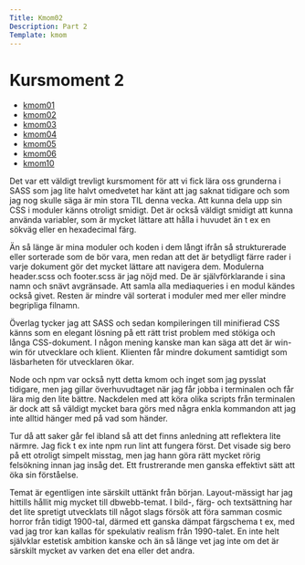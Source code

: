 ```yaml
---
Title: Kmom02
Description: Part 2
Template: kmom
---
```


Kursmoment 2
==================

* [kmom01](kmom01)
* [kmom02](kmom02)
* [kmom03](kmom03)
* [kmom04](kmom04)
* [kmom05](kmom05)
* [kmom06](kmom06)
* [kmom10](kmom10)
    
Det var ett väldigt trevligt kursmoment för att vi fick lära oss grunderna i SASS som jag lite 
halvt omedvetet har känt att jag saknat tidigare och som jag nog skulle säga är min stora TIL denna vecka. Att kunna dela upp sin CSS i moduler känns otroligt smidigt. Det är också väldigt smidigt att kunna använda variabler, som är mycket lättare att hålla i huvudet än t ex en sökväg eller en hexadecimal färg.

Än så länge är mina moduler och koden i dem långt ifrån så strukturerade eller sorterade som de bör vara, men redan att det är betydligt färre rader i varje dokument gör det mycket lättare att navigera dem. Modulerna header.scss och footer.scss är jag nöjd med. De är självförklarande i sina namn och snävt avgränsade. Att samla alla mediaqueries i en modul kändes också givet. Resten är mindre väl sorterat i moduler med mer eller mindre begripliga filnamn.

Överlag tycker jag att SASS och sedan kompileringen till minifierad CSS känns som en elegant lösning på ett rätt trist problem med stökiga och långa CSS-dokument. I någon mening kanske man kan säga att det är win-win för utvecklare och klient. Klienten får mindre dokument samtidigt som läsbarheten för utvecklaren ökar.

Node och npm var också nytt detta kmom och inget som jag pysslat tidigare, men jag gillar 
överhuvudtaget när jag får jobba i terminalen och får lära mig den lite bättre. Nackdelen med att köra olika scripts från terminalen är dock att så väldigt mycket bara görs med några enkla kommandon att jag inte alltid hänger med på vad som händer. 

Tur då att saker går fel ibland så att det finns anledning att reflektera lite närmre. Jag fick t ex inte npm run lint att fungera först. Det visade sig bero på ett otroligt simpelt misstag, men jag hann göra rätt mycket rörig felsökning innan jag insåg det. Ett frustrerande men ganska effektivt sätt att öka sin förståelse.

Temat är egentligen inte särskilt uttänkt från början. Layout-mässigt har jag hittills hållit mig mycket till dbwebb-temat. I bild-, färg- och textsättning har det lite spretigt utvecklats till något slags försök att föra samman cosmic horror från tidigt 1900-tal, därmed ett ganska dämpat färgschema t ex, med vad jag tror kan kallas för spekulativ realism från 1990-talet. En inte helt självklar estetisk ambition kanske och än så länge vet jag inte om det är särskilt mycket av varken det ena eller det andra.
